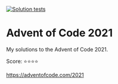 [![Solution tests](https://github.com/valglez/advent_of_code_2021/actions/workflows/action.yaml/badge.svg)](https://github.com/valglez/advent_of_code_2021/actions/workflows/action.yaml)

# Advent of Code 2021

My solutions to the Advent of Code 2021.

Score: ⭐️⭐️⭐️⭐️

https://adventofcode.com/2021